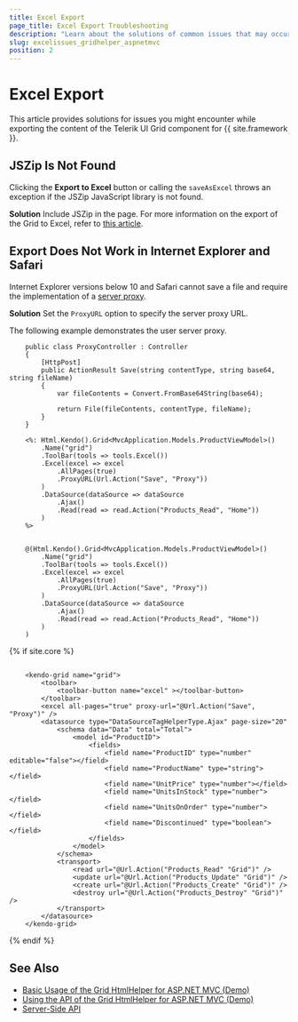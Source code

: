 ```yaml
---
title: Excel Export
page_title: Excel Export Troubleshooting
description: "Learn about the solutions of common issues that may occur while exporting the Grid to Excel in ASP.NET MVC applications."
slug: excelissues_gridhelper_aspnetmvc
position: 2
---
```


# Excel Export

This article provides solutions for issues you might encounter while exporting the content of the Telerik UI Grid component for {{ site.framework }}.

## JSZip Is Not Found

Clicking the **Export to Excel** button or calling the `saveAsExcel` throws an exception if the JSZip JavaScript library is not found.

**Solution** Include JSZip in the page. For more information on the export of the Grid to Excel, refer to [this article](https://docs.telerik.com/kendo-ui/framework/save-files/introduction).

## Export Does Not Work in Internet Explorer and Safari

Internet Explorer versions below 10 and Safari cannot save a file and require the implementation of a [server proxy](https://docs.telerik.com/kendo-ui/framework/save-files/introduction).

**Solution** Set the `ProxyURL` option to specify the server proxy URL.

The following example demonstrates the user server proxy.

```Controller
    public class ProxyController : Controller
    {
        [HttpPost]
        public ActionResult Save(string contentType, string base64, string fileName)
        {
            var fileContents = Convert.FromBase64String(base64);

            return File(fileContents, contentType, fileName);
        }
    }
```
```ASPX
    <%: Html.Kendo().Grid<MvcApplication.Models.ProductViewModel>()
        .Name("grid")
        .ToolBar(tools => tools.Excel())
        .Excel(excel => excel
            .AllPages(true)
            .ProxyURL(Url.Action("Save", "Proxy"))
        )
        .DataSource(dataSource => dataSource
            .Ajax()
            .Read(read => read.Action("Products_Read", "Home"))
        )
    %>
```
```HtmlHelper

    @(Html.Kendo().Grid<MvcApplication.Models.ProductViewModel>()
        .Name("grid")
        .ToolBar(tools => tools.Excel())
        .Excel(excel => excel
            .AllPages(true)
            .ProxyURL(Url.Action("Save", "Proxy"))
        )
        .DataSource(dataSource => dataSource
            .Ajax()
            .Read(read => read.Action("Products_Read", "Home"))
        )
    )
```
{% if site.core %}
```TagHelper

    <kendo-grid name="grid">
        <toolbar>
            <toolbar-button name="excel" ></toolbar-button>
        </toolbar>
        <excel all-pages="true" proxy-url="@Url.Action("Save", "Proxy")" />
        <datasource type="DataSourceTagHelperType.Ajax" page-size="20"
            <schema data="Data" total="Total">
                <model id="ProductID">
                    <fields>
                        <field name="ProductID" type="number" editable="false"></field>
                        <field name="ProductName" type="string"></field>
                        <field name="UnitPrice" type="number"></field>
                        <field name="UnitsInStock" type="number"></field>
                        <field name="UnitsOnOrder" type="number"></field>
                        <field name="Discontinued" type="boolean"></field>
                    </fields>
                </model>
            </schema>
            <transport>
                <read url="@Url.Action("Products_Read" "Grid")" />
                <update url="@Url.Action("Products_Update" "Grid")" />
                <create url="@Url.Action("Products_Create" "Grid")" />
                <destroy url="@Url.Action("Products_Destroy" "Grid")" />
            </transport>
        </datasource>
    </kendo-grid>
```
{% endif %}

## See Also

* [Basic Usage of the Grid HtmlHelper for ASP.NET MVC (Demo)](https://demos.telerik.com/aspnet-mvc/grid)
* [Using the API of the Grid HtmlHelper for ASP.NET MVC (Demo)](https://demos.telerik.com/aspnet-mvc/grid/api)
* [Server-Side API](/api/grid)
